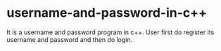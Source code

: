# username-and-password-in-c++
It is a username and password program in c++. User first do register its username and password and then do login.
